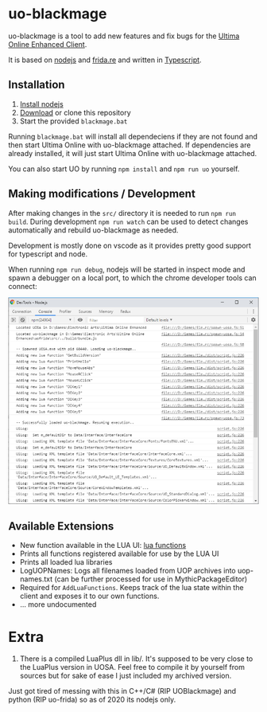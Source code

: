 # uo-blackmage

uo-blackmage is a tool to add new features and fix bugs for the [Ultima Online Enhanced Client](https://uo.com).

It is based on [nodejs](https://nodejs.org/en/download/) and [frida.re](https://www.frida.re/)
and written in [Typescript](https://www.typescriptlang.org/).

## Installation

1. [Install nodejs](https://nodejs.org/en/download/)
2. [Download](https://github.com/nufasou/uofrida/archive/master.zip) or clone this repository
3. Start the provided `blackmage.bat`

Running `blackmage.bat` will install all dependeciens if they are not found and then start Ultima Online with
uo-blackmage attached. If dependencies are already installed, it will just start Ultima Online with uo-blackmage attached.

You can also start UO by running `npm install` and `npm run uo` yourself.

## Making modifications / Development

After making changes in the `src/` directory it is needed to run `npm run build`.
During development `npm run watch` can be used to detect changes automatically and
rebuild uo-blackmage as needed.

Development is mostly done on vscode as it provides pretty good support for typescript and node.

When running `npm run debug`, nodejs will be started in inspect mode and spawn a debugger on a local port,
to which the chrome developer tools can connect:

![chrome devtools](docs/chrome-devtools.png "chrome devtools integration")

## Available Extensions

- New function available in the LUA UI: [lua functions](docs/lua-functions.md)
- Prints all functions registered available for use by the LUA UI
- Prints all loaded lua libraries
- LogUOPNames: Logs all filenames loaded from UOP archives into uop-names.txt (can be further processed for use in MythicPackageEditor)
- Required for `AddLuaFunctions`. Keeps track of the lua state within the client and exposes it to our own functions.
- ... more undocumented

# Extra

1. There is a compiled LuaPlus dll in lib/. It's supposed to be very close to the LuaPlus version in UOSA. Feel free to compile it by yourself from sources but for sake of ease I just included my archived version.

Just got tired of messing with this in C++/C# (RIP UOBlackmage) and python (RIP uo-frida) so as of 2020 its nodejs only.
